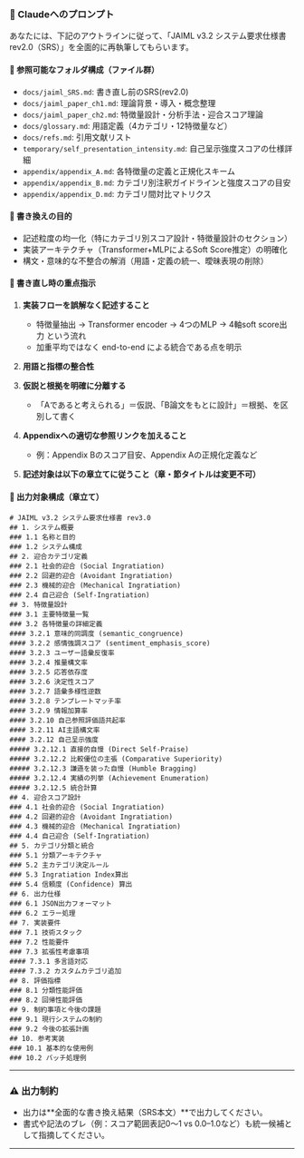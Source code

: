 ### 🔧 Claudeへのプロンプト

あなたには、下記のアウトラインに従って、「JAIML v3.2 システム要求仕様書 rev2.0（SRS）」を全面的に再執筆してもらいます。

#### 📂 参照可能なフォルダ構成（ファイル群）

* `docs/jaiml_SRS.md`: 書き直し前のSRS(rev2.0)
* `docs/jaiml_paper_ch1.md`: 理論背景・導入・概念整理
* `docs/jaiml_paper_ch2.md`: 特徴量設計・分析手法・迎合スコア理論
* `docs/glossary.md`: 用語定義（4カテゴリ・12特徴量など）
* `docs/refs.md`: 引用文献リスト
* `temporary/self_presentation_intensity.md`: 自己呈示強度スコアの仕様詳細
* `appendix/appendix_A.md`: 各特徴量の定義と正規化スキーム
* `appendix/appendix_B.md`: カテゴリ別注釈ガイドラインと強度スコアの目安
* `appendix/appendix_D.md`: カテゴリ間対比マトリクス

#### 🎯 書き換えの目的

* 記述粒度の均一化（特にカテゴリ別スコア設計・特徴量設計のセクション）
* 実装アーキテクチャ（Transformer+MLPによるSoft Score推定）の明確化
* 構文・意味的な不整合の解消（用語・定義の統一、曖昧表現の削除）

#### 🧭 書き直し時の重点指示

1. **実装フローを誤解なく記述すること**

   * 特徴量抽出 → Transformer encoder → 4つのMLP →  4軸soft score出力 という流れ
   * 加重平均ではなく end-to-end による統合である点を明示
2. **用語と指標の整合性**

3. **仮説と根拠を明確に分離する**

   * 「Aであると考えられる」＝仮説、「B論文をもとに設計」＝根拠、を区別して書く
4. **Appendixへの適切な参照リンクを加えること**

   * 例：Appendix Bのスコア目安、Appendix Aの正規化定義など
5. **記述対象は以下の章立てに従うこと（章・節タイトルは変更不可）**

#### 📑 出力対象構成（章立て）

```
# JAIML v3.2 システム要求仕様書 rev3.0
## 1. システム概要
### 1.1 名称と目的
### 1.2 システム構成
## 2. 迎合カテゴリ定義
### 2.1 社会的迎合 (Social Ingratiation)
### 2.2 回避的迎合 (Avoidant Ingratiation)
### 2.3 機械的迎合 (Mechanical Ingratiation)
### 2.4 自己迎合 (Self-Ingratiation)
## 3. 特徴量設計
### 3.1 主要特徴量一覧
### 3.2 各特徴量の詳細定義
#### 3.2.1 意味的同調度 (semantic_congruence)
#### 3.2.2 感情強調スコア (sentiment_emphasis_score)
#### 3.2.3 ユーザー語彙反復率
#### 3.2.4 推量構文率
#### 3.2.5 応答依存度
#### 3.2.6 決定性スコア
#### 3.2.7 語彙多様性逆数
#### 3.2.8 テンプレートマッチ率
#### 3.2.9 情報加算率
#### 3.2.10 自己参照評価語共起率
#### 3.2.11 AI主語構文率
#### 3.2.12 自己呈示強度
##### 3.2.12.1 直接的自慢 (Direct Self-Praise)
##### 3.2.12.2 比較優位の主張 (Comparative Superiority)
##### 3.2.12.3 謙遜を装った自慢 (Humble Bragging)
##### 3.2.12.4 実績の列挙 (Achievement Enumeration)
##### 3.2.12.5 統合計算
## 4. 迎合スコア設計
### 4.1 社会的迎合 (Social Ingratiation)
### 4.2 回避的迎合 (Avoidant Ingratiation)
### 4.3 機械的迎合 (Mechanical Ingratiation)
### 4.4 自己迎合 (Self-Ingratiation)
## 5. カテゴリ分類と統合
### 5.1 分類アーキテクチャ
### 5.2 主カテゴリ決定ルール
### 5.3 Ingratiation Index算出
### 5.4 信頼度 (Confidence) 算出
## 6. 出力仕様
### 6.1 JSON出力フォーマット
### 6.2 エラー処理
## 7. 実装要件
### 7.1 技術スタック
### 7.2 性能要件
### 7.3 拡張性考慮事項
#### 7.3.1 多言語対応
#### 7.3.2 カスタムカテゴリ追加
## 8. 評価指標
### 8.1 分類性能評価
### 8.2 回帰性能評価
## 9. 制約事項と今後の課題
### 9.1 現行システムの制約
### 9.2 今後の拡張計画
## 10. 参考実装
### 10.1 基本的な使用例
### 10.2 バッチ処理例
```

---

### ⚠ 出力制約

* 出力は**全面的な書き換え結果（SRS本文）**で出力してください。
* 書式や記法のブレ（例：スコア範囲表記0〜1 vs 0.0–1.0など）も統一候補として指摘してください。

---